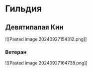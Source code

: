 # Гильдия
## Девятипалая Кин
![[Pasted image 20240927154312.png]]
### Ветеран
![[Pasted image 20240927164738.png]]